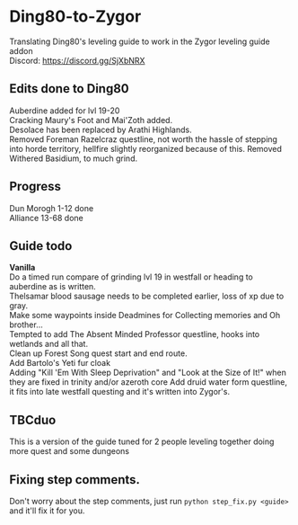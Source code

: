 # Ding80-to-Zygor
Translating Ding80's leveling guide to work in the Zygor leveling guide addon  
Discord: https://discord.gg/SjXbNRX  

## Edits done to Ding80
Auberdine added for lvl 19-20  
Cracking Maury's Foot and Mai'Zoth added.  
Desolace has been replaced by Arathi Highlands.  
Removed Foreman Razelcraz questline, not worth the hassle of stepping into horde territory, hellfire slightly reorganized because of this.
Removed Withered Basidium, to much grind.

## Progress
Dun Morogh 1-12 done  
Alliance 13-68 done  

## Guide todo
**Vanilla**  
Do a timed run compare of grinding lvl 19 in westfall or heading to auberdine as is written.  
Thelsamar blood sausage needs to be completed earlier, loss of xp due to gray.  
Make some waypoints inside Deadmines for Collecting memories and Oh brother...  
Tempted to add The Absent Minded Professor questline, hooks into wetlands and all that.  
Clean up Forest Song quest start and end route.  
Add Bartolo's Yeti fur cloak  
Adding "Kill 'Em With Sleep Deprivation" and "Look at the Size of It!" when they are fixed in trinity and/or azeroth core
Add druid water form questline, it fits into late westfall questing and it's written into Zygor's.

## TBCduo
This is a version of the guide tuned for 2 people leveling together doing more quest and some dungeons

## Fixing step comments.
Don't worry about the step comments, just run `python step_fix.py <guide>` and it'll fix it for you.
